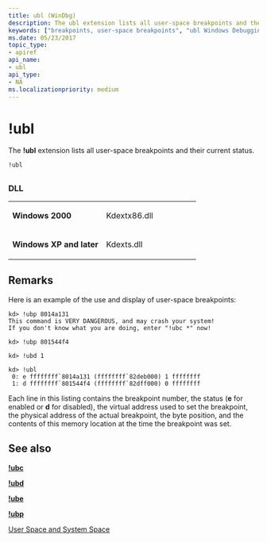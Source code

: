 ```yaml
---
title: ubl (WinDbg)
description: The ubl extension lists all user-space breakpoints and their current status.
keywords: ["breakpoints, user-space breakpoints", "ubl Windows Debugging"]
ms.date: 05/23/2017
topic_type:
- apiref
api_name:
- ubl
api_type:
- NA
ms.localizationpriority: medium
---
```


# !ubl


The **!ubl** extension lists all user-space breakpoints and their current status.

```dbgcmd
!ubl
```

## <span id="ddk__ubl_dbg"></span><span id="DDK__UBL_DBG"></span>


### <span id="DLL"></span><span id="dll"></span>DLL

<table>
<colgroup>
<col width="50%" />
<col width="50%" />
</colgroup>
<tbody>
<tr class="odd">
<td align="left"><p><strong>Windows 2000</strong></p></td>
<td align="left"><p>Kdextx86.dll</p></td>
</tr>
<tr class="even">
<td align="left"><p><strong>Windows XP and later</strong></p></td>
<td align="left"><p>Kdexts.dll</p></td>
</tr>
</tbody>
</table>

 

## Remarks

Here is an example of the use and display of user-space breakpoints:

```dbgcmd
kd> !ubp 8014a131
This command is VERY DANGEROUS, and may crash your system!
If you don't know what you are doing, enter "!ubc *" now!

kd> !ubp 801544f4

kd> !ubd 1

kd> !ubl
 0: e ffffffff`8014a131 (ffffffff`82deb000) 1 ffffffff
 1: d ffffffff`801544f4 (ffffffff`82dff000) 0 ffffffff
```

Each line in this listing contains the breakpoint number, the status (**e** for enabled or **d** for disabled), the virtual address used to set the breakpoint, the physical address of the actual breakpoint, the byte position, and the contents of this memory location at the time the breakpoint was set.

## <span id="see_also"></span>See also


[**!ubc**](-ubc.md)

[**!ubd**](-ubd.md)

[**!ube**](-ube.md)

[**!ubp**](-ubp.md)

[User Space and System Space](user-space-and-system-space.md)

 

 






